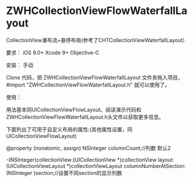 # ZWHCollectionViewFlowWaterfallLayout
CollectionView瀑布流+悬停布局(参考了CHTCollectionViewWaterfallLayout）

要求：
iOS 9.0+
Xcode 9+
Objective-C


安装：
手动

Clone 代码，把 ZWHCollectionViewFlowWaterfallLayout 文件夹拖入项目，#import "ZWHCollectionViewFlowWaterfallLayout.h" 就可以使用了。


使用：

用法基本同UICollectionViewFlowLayout。阅读演示代码和 ZWHCollectionViewFlowWaterfallLayout.h头文件以获取更多信息。

下面列出了可用于自定义布局的属性:(其他属性设置，同UICollectionViewFlowLayout)

@property (nonatomic, assign) NSInteger columnCount;//列数 默认2

-(NSInteger)collectionView:(UICollectionView *)collectionView layout:(UICollectionViewLayout *)collectionViewLayout columnNumberAtSection:(NSInteger )section;//设置不同section的显示列数
